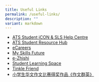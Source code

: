 ```yaml
---
title: Useful Links
permalink: /useful-links/
description: ""
variant: markdown
---
```

*   [ATS Student iCON & SLS Help Centre](https://go.gov.sg/ats-sls-studenticon-issues)
*   [ATS Student Resource Hub](https://sites.google.com/moe.edu.sg/ats-student/home)
*   [eCareers](https://ecareers.sg/)    
*   [My Skills Future](https://www.myskillsfuture.gov.sg/content/student/en/primary.html)    
*   [e-Zhishi](https://www.ezhishi.net/)
*   [Student Learning Space](https://vle.learning.moe.edu.sg/)    
*   [Tinkle Friend](https://www.tinklefriend.sg//)
*   [小学生华文作文比赛得奖作品《作文群英》](https://www.shhk.com.sg/zh/shhk-literary-awards/)